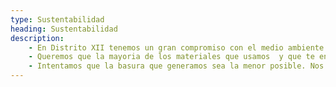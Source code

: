 ```yaml
---
type: Sustentabilidad
heading: Sustentabilidad
description:
    - En Distrito XII tenemos un gran compromiso con el medio ambiente. Es por eso que  un pilar es la sustentabilidad.
    - Queremos que la mayoria de los materiales que usamos  y que te entregamos sean compostables o reciclabes.
    - Intentamos que la basura que generamos sea la menor posible. Nos interesa que no se deseche la comida. Los jugos y todo lo que te entregamos lo preparamos en el momento que los pedis para poder, ademas de brindarte algo hecho en el momento, que no lo tengamos que tirar si no se consume.
---
```

